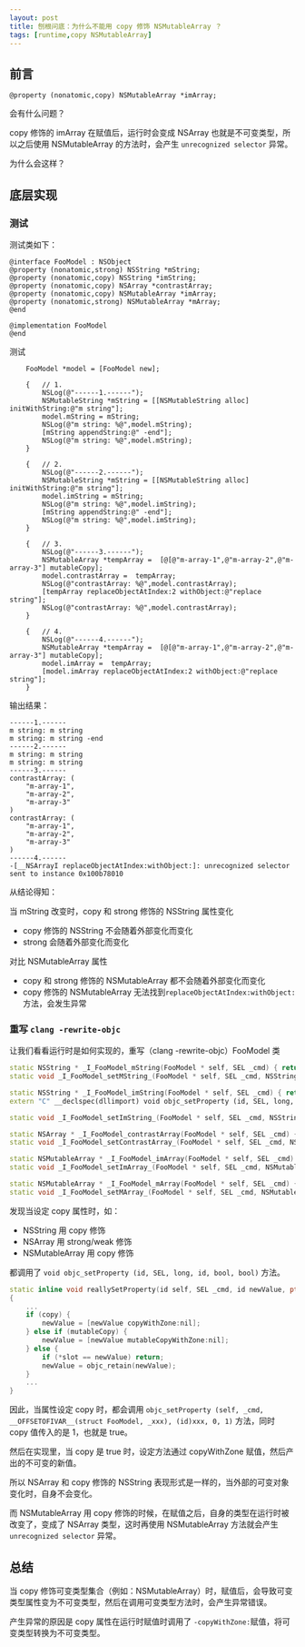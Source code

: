 ```yaml
---
layout: post
title: 刨根问底：为什么不能用 copy 修饰 NSMutableArray ？
tags: [runtime,copy NSMutableArray]
---
```


## 前言

```objc
@property (nonatomic,copy) NSMutableArray *imArray;
```

会有什么问题？

copy 修饰的 imArray 在赋值后，运行时会变成 NSArray 也就是不可变类型，所以之后使用 NSMutableArray 的方法时，会产生 `unrecognized selector` 异常。

为什么会这样？

## 底层实现

### 测试

测试类如下：

```objc
@interface FooModel : NSObject
@property (nonatomic,strong) NSString *mString;
@property (nonatomic,copy) NSString *imString;
@property (nonatomic,copy) NSArray *contrastArray;
@property (nonatomic,copy) NSMutableArray *imArray;
@property (nonatomic,strong) NSMutableArray *mArray;
@end

@implementation FooModel
@end
```

测试

```objc
	FooModel *model = [FooModel new];
	
	{	// 1.
		NSLog(@"------1.------");
		NSMutableString *mString = [[NSMutableString alloc] initWithString:@"m string"];
		model.mString = mString;
		NSLog(@"m string: %@",model.mString);
		[mString appendString:@" -end"];
		NSLog(@"m string: %@",model.mString);
	}
	
	{	// 2.
		NSLog(@"------2.------");
		NSMutableString *mString = [[NSMutableString alloc] initWithString:@"m string"];
		model.imString = mString;
		NSLog(@"m string: %@",model.imString);
		[mString appendString:@" -end"];
		NSLog(@"m string: %@",model.imString);
	}
	
	{	// 3.
		NSLog(@"------3.------");
		NSMutableArray *tempArray =  [@[@"m-array-1",@"m-array-2",@"m-array-3"] mutableCopy];
		model.contrastArray =  tempArray;
		NSLog(@"contrastArray: %@",model.contrastArray);
		[tempArray replaceObjectAtIndex:2 withObject:@"replace string"];
		NSLog(@"contrastArray: %@",model.contrastArray);
	}

	{	// 4.
		NSLog(@"------4.------");
		NSMutableArray *tempArray =  [@[@"m-array-1",@"m-array-2",@"m-array-3"] mutableCopy];
		model.imArray =  tempArray;
		[model.imArray replaceObjectAtIndex:2 withObject:@"replace string"];
	}
```

输出结果：

```
------1.------
m string: m string
m string: m string -end
------2.------
m string: m string
m string: m string
------3.------
contrastArray: (
    "m-array-1",
    "m-array-2",
    "m-array-3"
)
contrastArray: (
    "m-array-1",
    "m-array-2",
    "m-array-3"
)
------4.------
-[__NSArrayI replaceObjectAtIndex:withObject:]: unrecognized selector sent to instance 0x100b78010
```


从结论得知：

当 mString 改变时，copy 和 strong 修饰的 NSString 属性变化

- copy 修饰的 NSString 不会随着外部变化而变化
- strong 会随着外部变化而变化

对比 NSMutableArray 属性

- copy 和 strong 修饰的 NSMutableArray 都不会随着外部变化而变化
- copy 修饰的 NSMutableArray 无法找到`replaceObjectAtIndex:withObject:` 方法，会发生异常


### 重写 `clang -rewrite-objc`

让我们看看运行时是如何实现的，重写（clang -rewrite-objc）FooModel 类

```c++
static NSString * _I_FooModel_mString(FooModel * self, SEL _cmd) { return (*(NSString *__strong *)((char *)self + OBJC_IVAR_$_FooModel$_mString)); }
static void _I_FooModel_setMString_(FooModel * self, SEL _cmd, NSString *mString) { (*(NSString *__strong *)((char *)self + OBJC_IVAR_$_FooModel$_mString)) = mString; }

static NSString * _I_FooModel_imString(FooModel * self, SEL _cmd) { return (*(NSString *__strong *)((char *)self + OBJC_IVAR_$_FooModel$_imString)); }
extern "C" __declspec(dllimport) void objc_setProperty (id, SEL, long, id, bool, bool);

static void _I_FooModel_setImString_(FooModel * self, SEL _cmd, NSString *imString) { objc_setProperty (self, _cmd, __OFFSETOFIVAR__(struct FooModel, _imString), (id)imString, 0, 1); }

static NSArray * _I_FooModel_contrastArray(FooModel * self, SEL _cmd) { return (*(NSArray *__strong *)((char *)self + OBJC_IVAR_$_FooModel$_contrastArray)); }
static void _I_FooModel_setContrastArray_(FooModel * self, SEL _cmd, NSArray *contrastArray) { objc_setProperty (self, _cmd, __OFFSETOFIVAR__(struct FooModel, _contrastArray), (id)contrastArray, 0, 1); }

static NSMutableArray * _I_FooModel_imArray(FooModel * self, SEL _cmd) { return (*(NSMutableArray *__strong *)((char *)self + OBJC_IVAR_$_FooModel$_imArray)); }
static void _I_FooModel_setImArray_(FooModel * self, SEL _cmd, NSMutableArray *imArray) { objc_setProperty (self, _cmd, __OFFSETOFIVAR__(struct FooModel, _imArray), (id)imArray, 0, 1); }

static NSMutableArray * _I_FooModel_mArray(FooModel * self, SEL _cmd) { return (*(NSMutableArray *__strong *)((char *)self + OBJC_IVAR_$_FooModel$_mArray)); }
static void _I_FooModel_setMArray_(FooModel * self, SEL _cmd, NSMutableArray *mArray) { (*(NSMutableArray *__strong *)((char *)self + OBJC_IVAR_$_FooModel$_mArray)) = mArray; }
```

发现当设定 copy 属性时，如：

- NSString 用 copy 修饰
- NSArray 用 strong/weak 修饰
- NSMutableArray 用 copy 修饰

都调用了 `void objc_setProperty (id, SEL, long, id, bool, bool)` 方法。

```c++
static inline void reallySetProperty(id self, SEL _cmd, id newValue, ptrdiff_t offset, bool atomic, bool copy, bool mutableCopy)
{
	...
    if (copy) {
        newValue = [newValue copyWithZone:nil];
    } else if (mutableCopy) {
        newValue = [newValue mutableCopyWithZone:nil];
    } else {
        if (*slot == newValue) return;
        newValue = objc_retain(newValue);
    }
	...
}
```

因此，当属性设定 copy 时，都会调用 `objc_setProperty (self, _cmd, __OFFSETOFIVAR__(struct FooModel, _xxx), (id)xxx, 0, 1)` 方法，同时 copy 值传入的是 1，也就是 true。

然后在实现里，当 copy 是 true 时，设定方法通过 copyWithZone 赋值，然后产出的不可变的新值。

所以 NSArray 和 copy 修饰的 NSString 表现形式是一样的，当外部的可变对象变化时，自身不会变化。

而 NSMutableArray 用 copy 修饰的时候，在赋值之后，自身的类型在运行时被改变了，变成了 NSArray 类型，这时再使用 NSMutableArray 方法就会产生 `unrecognized selector` 异常。

## 总结
当 copy 修饰可变类型集合（例如：NSMutableArray）时，赋值后，会导致可变类型属性变为不可变类型，然后在调用可变类型方法时，会产生异常错误。

产生异常的原因是 copy 属性在运行时赋值时调用了 `-copyWithZone:`赋值，将可变类型转换为不可变类型。

